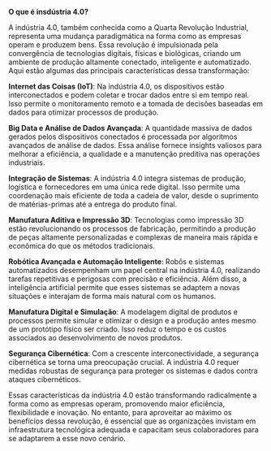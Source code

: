**O que é insdústria 4.0?**

  
A indústria 4.0, também conhecida como a Quarta Revolução Industrial, representa uma mudança paradigmática na forma como as empresas operam e produzem bens. Essa revolução é impulsionada pela convergência de tecnologias digitais, físicas e biológicas, criando um ambiente de produção altamente conectado, inteligente e automatizado. Aqui estão algumas das principais características dessa transformação:

**Internet das Coisas (IoT)**: Na indústria 4.0, os dispositivos estão interconectados e podem coletar e trocar dados entre si em tempo real. Isso permite o monitoramento remoto e a tomada de decisões baseadas em dados para otimizar processos de produção.

**Big Data e Análise de Dados Avançada**: A quantidade massiva de dados gerados pelos dispositivos conectados é processada por algoritmos avançados de análise de dados. Essa análise fornece insights valiosos para melhorar a eficiência, a qualidade e a manutenção preditiva nas operações industriais.

**Integração de Sistemas**: A indústria 4.0 integra sistemas de produção, logística e fornecedores em uma única rede digital. Isso permite uma coordenação mais eficiente de toda a cadeia de valor, desde o suprimento de matérias-primas até a entrega do produto final.

**Manufatura Aditiva e Impressão 3D**: Tecnologias como impressão 3D estão revolucionando os processos de fabricação, permitindo a produção de peças altamente personalizadas e complexas de maneira mais rápida e econômica do que os métodos tradicionais.

**Robótica Avançada e Automação Inteligente**: Robôs e sistemas automatizados desempenham um papel central na indústria 4.0, realizando tarefas repetitivas e perigosas com precisão e eficiência. Além disso, a inteligência artificial permite que esses sistemas se adaptem a novas situações e interajam de forma mais natural com os humanos.

**Manufatura Digital e Simulação**: A modelagem digital de produtos e processos permite simular e otimizar o design e a produção antes mesmo de um protótipo físico ser criado. Isso reduz o tempo e os custos associados ao desenvolvimento de novos produtos.

**Segurança Cibernética**: Com a crescente interconectividade, a segurança cibernética se torna uma preocupação crucial. A indústria 4.0 requer medidas robustas de segurança para proteger os sistemas e dados contra ataques cibernéticos.

Essas características da indústria 4.0 estão transformando radicalmente a forma como as empresas operam, promovendo maior eficiência, flexibilidade e inovação. No entanto, para aproveitar ao máximo os benefícios dessa revolução, é essencial que as organizações invistam em infraestrutura tecnológica adequada e capacitam seus colaboradores para se adaptarem a esse novo cenário.